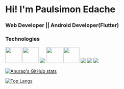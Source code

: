 # Hi! I'm Paulsimon Edache

### Web Developer || Android Developer(Flutter) 


<h3>Technologies</h3>
<p>
<img height=50 src="https://www.vectorlogo.zone/logos/dartlang/dartlang-icon.svg"/>
  
<img height=50 src="https://www.vectorlogo.zone/logos/nodejs/nodejs-ar21.svg"/>
  
<img src="https://img.icons8.com/color/48/000000/javascript--v2.png"/>
  
<img height="50" src="https://www.vectorlogo.zone/logos/expressjs/expressjs-ar21.svg"/>
 
<img height=50 src="https://www.vectorlogo.zone/logos/typescriptlang/typescriptlang-icon.svg"/>
 
<img src="https://img.icons8.com/color/48/000000/flutter.png"/>
  
<img src="https://img.icons8.com/color/48/000000/redux.png"/>
  
<img src="https://img.icons8.com/color/48/000000/vue-js.png"/>
 
</p>

[![Anurag's GitHub stats](https://github-readme-stats.vercel.app/api?username=paultech4u&show_icons=true&theme=radical)](https://github.com/anuraghazra/github-readme-stats)

[![Top Langs](https://github-readme-stats.vercel.app/api/top-langs/?username=Vicviral&langs_count=10&layout=compact&show_icons=true&theme=dark)](https://github.com/anuraghazra/github-readme-stats)
